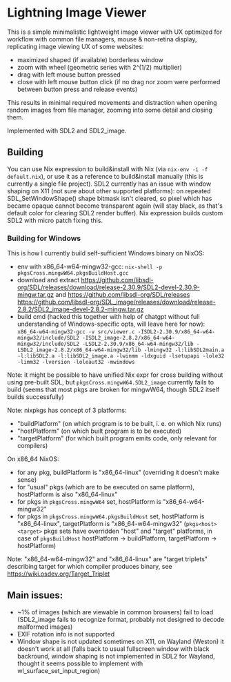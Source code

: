 # Lightning Image Viewer

This is a simple minimalistic lightweight image viewer with UX optimized for workflow with common file managers, mouse & non-retina display, replicating image viewing UX of some websites:

- maximized shaped (if available) borderless window
- zoom with wheel (geometric series with 2^(1/2) multiplier)
- drag with left mouse button pressed
- close with left mouse button click (if no drag nor zoom were performed between button press and release events)

This results in minimal required movements and distraction when opening random images from file manager, zooming into some detail and closing them.

Implemented with SDL2 and SDL2_image.

## Building

You can use Nix expression to build&install with Nix (via `nix-env -i -f default.nix`), or use it as a reference to build&install manually (this is currently a single file project).
SDL2 currently has an issue with window shaping on X11 (not sure about other supported platforms): on repeated SDL_SetWindowShape() shape bitmask isn't cleared, so pixel which has became opaque cannot become transparent again (will stay black, as that's default color for clearing SDL2 render buffer). Nix expression builds custom SDL2 with micro patch fixing this.

### Building for Windows

This is how I currently build self-sufficient Windows binary on NixOS:
- env with x86_64-w64-mingw32-gcc: `nix-shell -p pkgsCross.mingwW64.pkgsBuildHost.gcc`
- download and extract https://github.com/libsdl-org/SDL/releases/download/release-2.30.9/SDL2-devel-2.30.9-mingw.tar.gz and https://github.com/libsdl-org/SDL/releases https://github.com/libsdl-org/SDL_image/releases/download/release-2.8.2/SDL2_image-devel-2.8.2-mingw.tar.gz
- build cmd (hacked this together with help of chatgpt without full understanding of Windows-specific opts, will leave here for now): `x86_64-w64-mingw32-gcc -v src/viewer.c -ISDL2-2.30.9/x86_64-w64-mingw32/include/SDL2 -ISDL2_image-2.8.2/x86_64-w64-mingw32/include/SDL2 -LSDL2-2.30.9/x86_64-w64-mingw32/lib -LSDL2_image-2.8.2/x86_64-w64-mingw32/lib -lmingw32 -l:libSDL2main.a -l:libSDL2.a -l:libSDL2_image.a -lwinmm -ldxguid -lsetupapi -lole32 -limm32 -lversion -loleaut32 -mwindows`

Note: it might be possible to have unified Nix expr for cross building without using pre-built SDL, but `pkgsCross.mingwW64.SDL2_image` currently fails to build (seems that most pkgs are broken for mingwW64, though SDL2 itself builds successfully)

Note: nixpkgs has concept of 3 platforms:
- "buildPlatform" (on which program is to be built, i. e. on which Nix runs)
- "hostPlatform" (on which built program is to be executed)
- "targetPlatform" (for which built program emits code, only relevant for compilers)

On x86_64 NixOS:
- for any pkg, buildPlatform is "x86_64-linux" (overriding it doesn't make sense)
- for "usual" pkgs (which are to be executed on same platform), hostPlatform is also "x86_64-linux"
- for pkgs in `pkgsCross.mingwW64` set, hostPlatform is "x86_64-w64-mingw32"
- for pkgs in `pkgsCross.mingwW64.pkgsBuildHost` set, hostPlatform is "x86_64-linux", targetPlatform is "x86_64-w64-mingw32" (`pkgs<host><target>` pkgs sets have overridden "host" and "target" platforms, in case of `pkgsBuildHost` hostPlatform -> buildPlatform, targetPlatform -> hostPlatform)

Note: "x86_64-w64-mingw32" and "x86_64-linux" are "target triplets" describing target for which compiler produces binary, see https://wiki.osdev.org/Target_Triplet

## Main issues:

- ~1% of images (which are viewable in common browsers) fail to load (SDL2_image fails to recognize format, probably not designed to decode malformed images)
- EXIF rotation info is not supported
- Window shape is not updated sometimes on X11, on Wayland (Weston) it doesn't work at all (falls back to usual fullscreen window with black backround, window shaping is not implemented in SDL2 for Wayland, thought it seems possible to implement with wl_surface_set_input_region)

